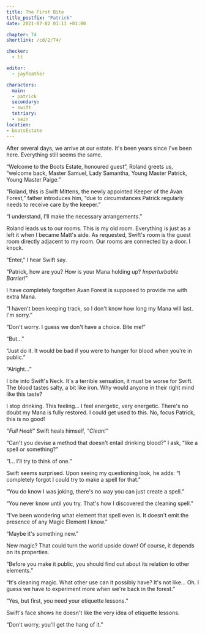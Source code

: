 ```yaml
---
title: The First Bite
title_postfix: "Patrick"
date: 2021-07-02 01:11 +01:00

chapter: 74
shortlink: /cd/2/74/

checker:
  - lt

editor:
  - jayfeather

characters:
  main:
  - patrick
  secondary:
  - swift
  tetriary:
  - sain
location:
- bootsEstate
---
```

After several days, we arrive at our estate.
It's been years since I've been here.
Everything still seems the same.

“Welcome to the Boots Estate, honoured guest”, Roland greets us, “welcome back, Master Samuel, Lady Samantha, Young Master Patrick, Young Master Paige.”

“Roland, this is Swift Mittens, the newly appointed Keeper of the Avan Forest,” father introduces him, “due to circumstances Patrick regularly needs to receive care by the keeper.”

“I understand, I'll make the necessary arrangements.”

Roland leads us to our rooms.
This is my old room.
Everything is just as a left it when I became Matt's aide.
As requested, Swift's room is the guest room directly adjacent to my room.
Our rooms are connected by a door.
I knock.

“Enter,” I hear Swift say.

“Patrick, how are you?
How is your Mana holding up?
*Imperturbable Barrier!*”

I have completely forgotten Avan Forest is supposed to provide me with extra Mana.

“I haven't been keeping track, so I don't know how long my Mana will last.
I'm sorry.”

“Don't worry.
I guess we don't have a choice.
Bite me!”

“But…”

“Just do it.
It would be bad if you were to hunger for blood when you're in public.”

“Alright…”

I bite into Swift's Neck.
It's a terrible sensation, it must be worse for Swift.
The blood tastes salty, a bit like iron.
Why would anyone in their right mind like this taste?

I stop drinking.
This feeling… I feel energetic, very energetic.
There's no doubt my Mana is fully restored.
I could get used to this.
No, focus Patrick, this is no good!

*“Full Heal!”* Swift heals himself, *“Clean!”*

“Can't you devise a method that doesn't entail drinking blood?” I ask, “like a spell or something?”

“I… I'll try to think of one.”

Swift seems surprised.
Upon seeing my questioning look, he adds: “I completely forgot I could try to make a spell for that.”

“You do know I was joking, there's no way you can just create a spell.”

“You never know until you try.
That's how I discovered the cleaning spell.”

“I've been wondering what element that spell even is.
It doesn't emit the presence of any Magic Element I know.”

“Maybe it's something new.”

New magic?
That could turn the world upside down!
Of course, it depends on its properties.

“Before you make it public, you should find out about its relation to other elements.”

“It's cleaning magic.
What other use can it possibly have?
It's not like… Oh.
I guess we have to experiment more when we're back in the forest.”

“Yes, but first, you need your etiquette lessons.”

Swift's face shows he doesn't like the very idea of etiquette lessons.

“Don't worry, you'll get the hang of it.”
